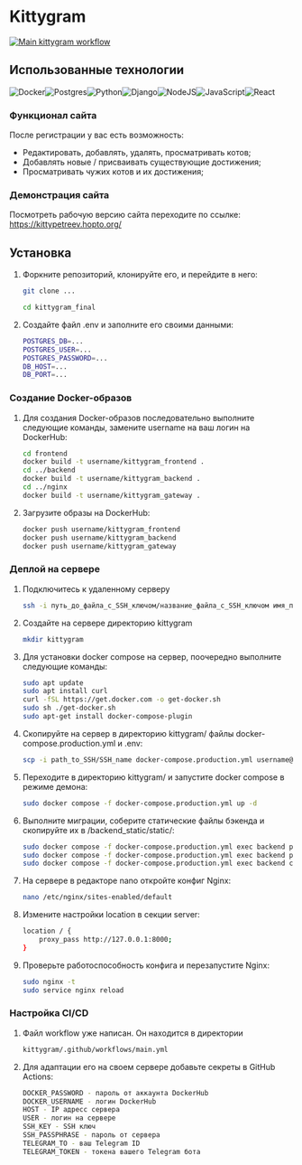 # Kittygram

[![Main kittygram workflow](https://github.com/artempetreev/kittygram_final/actions/workflows/main.yml/badge.svg)](https://github.com/artempetreev/kittygram_final/actions/workflows/main.yml)

## Использованные технологии

![Docker](https://img.shields.io/badge/docker-%230db7ed.svg?style=for-the-badge&logo=docker&logoColor=white)![Postgres](https://img.shields.io/badge/postgres-%23316192.svg?style=for-the-badge&logo=postgresql&logoColor=white)![Python](https://img.shields.io/badge/python-3670A0?style=for-the-badge&logo=python&logoColor=ffdd54)![Django](https://img.shields.io/badge/django-%23092E20.svg?style=for-the-badge&logo=django&logoColor=white)![NodeJS](https://img.shields.io/badge/node.js-6DA55F?style=for-the-badge&logo=node.js&logoColor=white)![JavaScript](https://img.shields.io/badge/javascript-%23323330.svg?style=for-the-badge&logo=javascript&logoColor=%23F7DF1E)![React](https://img.shields.io/badge/react-%2320232a.svg?style=for-the-badge&logo=react&logoColor=%2361DAFB)


### Функционал сайта 

После регистрации у вас есть возможность:

- Редактировать, добавлять, удалять, просматривать котов;
- Добавлять новые / присваивать существующие достижения; 
- Просматривать чужих котов и их достижения;

### Демонстрация сайта
Посмотреть рабочую версию сайта переходите по ссылке: https://kittypetreev.hopto.org/

## Установка 

1. Форкните репозиторий, клонируйте его, и перейдите в него:

    ```bash
    git clone ...
    ```
    ```bash
    cd kittygram_final
    ```
2. Создайте файл .env и заполните его своими данными:

    ```bash
    POSTGRES_DB=...
    POSTGRES_USER=...
    POSTGRES_PASSWORD=...
    DB_HOST=...
    DB_PORT=...
    ```

### Создание Docker-образов

1. Для создания Docker-образов последовательно выполните следующие команды, замените username на ваш логин на DockerHub:

    ```bash
    cd frontend
    docker build -t username/kittygram_frontend .
    cd ../backend
    docker build -t username/kittygram_backend .
    cd ../nginx
    docker build -t username/kittygram_gateway . 
    ```

2. Загрузите образы на DockerHub:

    ```bash
    docker push username/kittygram_frontend
    docker push username/kittygram_backend
    docker push username/kittygram_gateway
    ```

### Деплой на сервере

1. Подключитесь к удаленному серверу

    ```bash
    ssh -i путь_до_файла_с_SSH_ключом/название_файла_с_SSH_ключом имя_пользователя@ip_адрес_сервера 
    ```

2. Создайте на сервере директорию kittygram

    ```bash
    mkdir kittygram
    ```

3. Для установки docker compose на сервер, поочередно выполните следующие команды:

    ```bash
    sudo apt update
    sudo apt install curl
    curl -fSL https://get.docker.com -o get-docker.sh
    sudo sh ./get-docker.sh
    sudo apt-get install docker-compose-plugin
    ```

4. Скопируйте на сервер в директорию kittygram/ файлы docker-compose.production.yml и .env:

    ```bash
    scp -i path_to_SSH/SSH_name docker-compose.production.yml username@server_ip:/home/username/kittygram/docker-compose.production.yml
    ```

5. Переходите в директорию kittygram/ и запустите docker compose в режиме демона:

    ```bash
    sudo docker compose -f docker-compose.production.yml up -d
    ```

6. Выполните миграции, соберите статические файлы бэкенда и скопируйте их в /backend_static/static/:

    ```bash
    sudo docker compose -f docker-compose.production.yml exec backend python manage.py migrate
    sudo docker compose -f docker-compose.production.yml exec backend python manage.py collectstatic
    sudo docker compose -f docker-compose.production.yml exec backend cp -r /app/collected_static/. /backend_static/static/
    ```

7. На сервере в редакторе nano откройте конфиг Nginx:

    ```bash
    nano /etc/nginx/sites-enabled/default
    ```

8. Измените настройки location в секции server:

    ```bash
    location / {
        proxy_pass http://127.0.0.1:8000;
    }
    ```

9. Проверьте работоспособность конфига и перезапустите Nginx:

    ```bash
    sudo nginx -t 
    sudo service nginx reload
    ```

### Настройка CI/CD

1. Файл workflow уже написан. Он находится в директории

    ```bash
    kittygram/.github/workflows/main.yml
    ```

2. Для адаптации его на своем сервере добавьте секреты в GitHub Actions:

    ```bash
    DOCKER_PASSWORD - пароль от аккаунта DockerHub
    DOCKER_USERNAME - логин DockerHub
    HOST - IP адресс сервера
    USER - логин на сервере
    SSH_KEY - SSH ключ
    SSH_PASSPHRASE - пароль от сервера
    TELEGRAM_TO - ваш Telegram ID
    TELEGRAM_TOKEN - токена вашего Telegram бота
    ```
